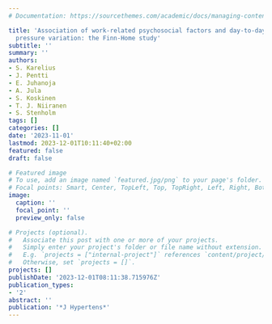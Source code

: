 ```yaml
---
# Documentation: https://sourcethemes.com/academic/docs/managing-content/

title: 'Association of work-related psychosocial factors and day-to-day home blood
  pressure variation: the Finn-Home study'
subtitle: ''
summary: ''
authors:
- S. Karelius
- J. Pentti
- E. Juhanoja
- A. Jula
- S. Koskinen
- T. J. Niiranen
- S. Stenholm
tags: []
categories: []
date: '2023-11-01'
lastmod: 2023-12-01T10:11:40+02:00
featured: false
draft: false

# Featured image
# To use, add an image named `featured.jpg/png` to your page's folder.
# Focal points: Smart, Center, TopLeft, Top, TopRight, Left, Right, BottomLeft, Bottom, BottomRight.
image:
  caption: ''
  focal_point: ''
  preview_only: false

# Projects (optional).
#   Associate this post with one or more of your projects.
#   Simply enter your project's folder or file name without extension.
#   E.g. `projects = ["internal-project"]` references `content/project/deep-learning/index.md`.
#   Otherwise, set `projects = []`.
projects: []
publishDate: '2023-12-01T08:11:38.715976Z'
publication_types:
- '2'
abstract: ''
publication: '*J Hypertens*'
---
```

